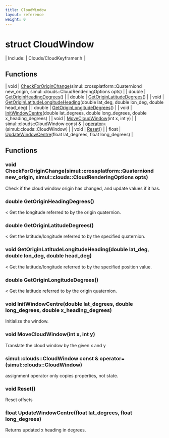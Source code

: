 ```yaml
---
title: CloudWindow
layout: reference
weight: 0
---
```

struct CloudWindow
===

| Include: | Clouds/CloudKeyframer.h |



Functions
---

| void | [CheckForOriginChange](#CheckForOriginChange)(simul::crossplatform::Quaterniond new_origin, simul::clouds::CloudRenderingOptions opts) |
| double | [GetOriginHeadingDegrees](#GetOriginHeadingDegrees)() |
| double | [GetOriginLatitudeDegrees](#GetOriginLatitudeDegrees)() |
| void | [GetOriginLatitudeLongitudeHeading](#GetOriginLatitudeLongitudeHeading)(double lat_deg, double lon_deg, double head_deg) |
| double | [GetOriginLongitudeDegrees](#GetOriginLongitudeDegrees)() |
| void | [InitWindowCentre](#InitWindowCentre)(double lat_degrees, double long_degrees, double x_heading_degrees) |
| void | [MoveCloudWindow](#MoveCloudWindow)(int x, int y) |
| simul::clouds::CloudWindow  const & | [operator=](#operator=)(simul::clouds::CloudWindow) |
| void | [Reset](#Reset)() |
| float | [UpdateWindowCentre](#UpdateWindowCentre)(float lat_degrees, float long_degrees) |


Functions
---
<a name="CheckForOriginChange"></a>
### void CheckForOriginChange(simul::crossplatform::Quaterniond new_origin, simul::clouds::CloudRenderingOptions opts)
Check if the cloud window origin has changed, and update values if it has.
<a name="GetOriginHeadingDegrees"></a>
### double GetOriginHeadingDegrees()
< Get the longitude referred to by the origin quaternion.
<a name="GetOriginLatitudeDegrees"></a>
### double GetOriginLatitudeDegrees()
< Get the latitude/longitude referred to by the specified quaternion.
<a name="GetOriginLatitudeLongitudeHeading"></a>
### void GetOriginLatitudeLongitudeHeading(double lat_deg, double lon_deg, double head_deg)
< Get the latitude/longitude referred to by the specified position value.
<a name="GetOriginLongitudeDegrees"></a>
### double GetOriginLongitudeDegrees()
< Get the latitude referred to by the origin quaternion.
<a name="InitWindowCentre"></a>
### void InitWindowCentre(double lat_degrees, double long_degrees, double x_heading_degrees)
Initialize the window.
<a name="MoveCloudWindow"></a>
### void MoveCloudWindow(int x, int y)
Translate the cloud window by the given x and y
<a name="operator="></a>
### simul::clouds::CloudWindow  const & operator=(simul::clouds::CloudWindow)
assignment operator only copies properties, not state.
<a name="Reset"></a>
### void Reset()
Reset offsets
<a name="UpdateWindowCentre"></a>
### float UpdateWindowCentre(float lat_degrees, float long_degrees)
Returns updated x heading in degrees.
